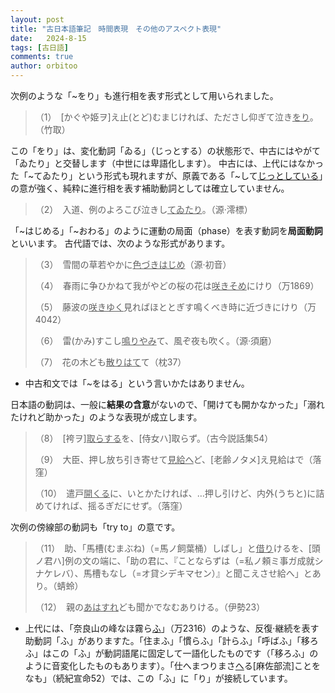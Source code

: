 ```yaml
---
layout: post
title: "古日本語筆記　時間表現　その他のアスペクト表現"
date:   2024-8-15
tags: [古日語]
comments: true
author: orbitoo
---
```


次例のような「~をり」も進行相を表す形式として用いられました。

> （1）　[かぐや姫ヲ]え止(とど)むまじければ、たださし仰ぎて泣き<u>をり</u>。（竹取）

この「をり」は、変化動詞「ゐる」（じっとする）の状態形で、中古にはやがて「ゐたり」と交替します（中世には卑語化します）。
中古には、上代にはなかった「~てゐたり」という形式も現れますが、原義である「~して<u>じっとしている</u>」の意が強く、純粋に進行相を表す補助動詞としては確立していません。

> （2）　入道、例のよろこび泣きし<u>てゐたり</u>。（源·澪標）

「~はじめる」「~おわる」のように運動の局面（phase）を表す動詞を**局面動詞**といいます。
古代語では、次のような形式があります。

> （3）　雪間の草若やかに<u>色づきはじめ</u>（源·初音）
>
> （4）　春雨に争ひかねて我がやどの桜の花は<u>咲きそめ</u>にけり（万1869）
>
> （5）　藤波の<u>咲きゆく</u>見ればほととぎす鳴くべき時に近づきにけり（万4042）
>
> （6）　雷(かみ)すこし<u>鳴りやみ</u>て、風ぞ夜も吹く。（源·須磨）
>
> （7）　花の木ども<u>散りはて</u>て（枕37）

- 中古和文では「~をはる」という言いかたはありません。

日本語の動詞は、一般に**結果の含意**がないので、「開けても開かなかった」「溺れたけれど助かった」のような表現が成立します。

> （8）　[袴ヲ]<u>取らする</u>を、[侍女ハ]取らず。（古今説話集54）
>
> （9）　大臣、押し放ち引き寄せて<u>見給へ</u>ど、[老齢ノタメ]え見給はで（落窪）
>
> （10）　遣戸<u>開くる</u>に、いとかたければ、…押し引けど、内外(うちと)に詰めてければ、摇るぎだにせず。（落窪）

次例の傍線部の動詞も「try to」の意です。

> （11）　助、「馬槽(むまぶね)（=馬ノ飼葉桶）しばし」と<u>借り</u>けるを、[頭ノ君ハ]例の文の端に、「助の君に、『ことならずは（=私ノ頼ミ事ガ成就シナケレバ）、馬槽もなし（=オ貸シデキマセン）』と聞こえさせ給へ」とあり。（蜻蛉）
>
> （12）　親の<u>あはすれ</u>ども聞かでなむありける。（伊勢23）

- 上代には、「奈良山の峰なほ霧ら<u>ふ</u>」（万2316）のような、反復·継続を表す助動詞「ふ」がありますた。「住まふ」「慣らふ」「計らふ」「呼ばふ」「移ろふ」はこの「ふ」が動詞語尾に固定して一語化したものです（「移ろふ」のように音変化したものもあります）。「仕へまつりまさ<u>へ</u>る[麻佐部流]ことをなも」（続紀宣命52）では、この「ふ」に「り」が接続しています。
